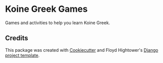 # Koine Greek Games

Games and activities to help you learn Koine Greek.

## Credits

This package was created with [Cookiecutter](https://github.com/audreyr/cookiecutter) and Floyd Hightower's [Django project template](https://gitlab.com/fhightower-templates/django-cookiecutter-template).
